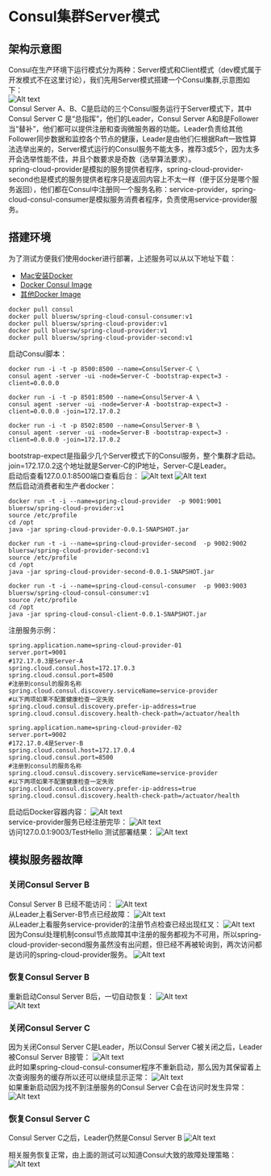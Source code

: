 # Consul集群Server模式

## 架构示意图

Consul在生产环境下运行模式分为两种：Server模式和Client模式（dev模式属于开发模式不在这里讨论），我们先用Server模式搭建一个Consul集群,示意图如下：  
![Alt text](http://static.bluersw.com/images/spring-cloud-consul-client-08.png)  
Consul Server A、B、C是启动的三个Consul服务运行于Server模式下，其中Consul Server C 是“总指挥”，他们的Leader，Consul Server A和B是Follower当“替补”，他们都可以提供注册和查询微服务器的功能。Leader负责给其他Follower同步数据和监控各个节点的健康，Leader是由他们仨根据Raft一致性算法选举出来的，Server模式运行的Consul服务不能太多，推荐3或5个，因为太多开会选举性能不佳，并且个数要求是奇数（选举算法要求）。  
spring-cloud-provider是模拟的服务提供者程序，spring-cloud-provider-second也是模式的服务提供者程序只是返回内容上不太一样（便于区分是哪个服务返回），他们都在Consul中注册同一个服务名称：service-provider，spring-cloud-consul-consumer是模拟服务消费者程序，负责使用service-provider服务。  

## 搭建环境

为了测试方便我们使用docker进行部署，上述服务可以从以下地址下载：

* [Mac安装Docker](https://docs.docker.com/docker-for-mac/)
* [Docker Consul Image](https://learn.hashicorp.com/consul/day-0/containers-guide)
* [其他Docker Image](https://hub.docker.com/u/bluersw)

```shell
docker pull consul
docker pull bluersw/spring-cloud-consul-consumer:v1
docker pull bluersw/spring-cloud-provider:v1
docker pull bluersw/spring-cloud-provider:v1
docker pull bluersw/spring-cloud-provider-second:v1
```

启动Consul脚本：

```shell
docker run -i -t -p 8500:8500 --name=ConsulServer-C \
consul agent -server -ui -node=Server-C -bootstrap-expect=3 -client=0.0.0.0

docker run -i -t -p 8501:8500 --name=ConsulServer-A \
consul agent -server -ui -node=Server-A -bootstrap-expect=3 -client=0.0.0.0 -join=172.17.0.2

docker run -i -t -p 8502:8500 --name=ConsulServer-B \
consul agent -server -ui -node=Server-B -bootstrap-expect=3 -client=0.0.0.0 -join=172.17.0.2
```

bootstrap-expect是指最少几个Server模式下的Consul服务，整个集群才启动。  
join=172.17.0.2这个地址就是Server-C的IP地址，Server-C是Leader。  
启动后查看127.0.0.1:8500端口查看后台：
![Alt text](http://static.bluersw.com/images/spring-cloud-consul-client-09.png)
![Alt text](http://static.bluersw.com/images/spring-cloud-consul-client-10.png)  
然后启动消费者和生产者docker：

```shell
docker run -t -i --name=spring-cloud-provider  -p 9001:9001 bluersw/spring-cloud-provider:v1
source /etc/profile
cd /opt
java -jar spring-cloud-provider-0.0.1-SNAPSHOT.jar

docker run -t -i --name=spring-cloud-provider-second  -p 9002:9002 bluersw/spring-cloud-provider-second:v1
source /etc/profile
cd /opt
java -jar spring-cloud-provider-second-0.0.1-SNAPSHOT.jar

docker run -t -i --name=spring-cloud-consul-consumer  -p 9003:9003 bluersw/spring-cloud-consul-consumer:v1
source /etc/profile
cd /opt
java -jar spring-cloud-consul-client-0.0.1-SNAPSHOT.jar
```

注册服务示例：

```text
spring.application.name=spring-cloud-provider-01
server.port=9001
#172.17.0.3是Server-A
spring.cloud.consul.host=172.17.0.3
spring.cloud.consul.port=8500
#注册到consul的服务名称
spring.cloud.consul.discovery.serviceName=service-provider
#以下两项如果不配置健康检查一定失败
spring.cloud.consul.discovery.prefer-ip-address=true
spring.cloud.consul.discovery.health-check-path=/actuator/health
```

```text
spring.application.name=spring-cloud-provider-02
server.port=9002
#172.17.0.4是Server-B
spring.cloud.consul.host=172.17.0.4
spring.cloud.consul.port=8500
#注册到consul的服务名称
spring.cloud.consul.discovery.serviceName=service-provider
#以下两项如果不配置健康检查一定失败
spring.cloud.consul.discovery.prefer-ip-address=true
spring.cloud.consul.discovery.health-check-path=/actuator/health

```

启动后Docker容器内容：
![Alt text](http://static.bluersw.com/images/spring-cloud-consul-client-11.png)  
service-provider服务已经注册完毕：
![Alt text](http://static.bluersw.com/images/spring-cloud-consul-client-17.png)  
访问127.0.0.1:9003/TestHello 测试部署结果：
![Alt text](http://static.bluersw.com/images/spring-cloud-consul-client-12.png)  

## 模拟服务器故障

### 关闭Consul Server B

Consul Server B 已经不能访问：
![Alt text](http://static.bluersw.com/images/spring-cloud-consul-client-13.png)  
从Leader上看Server-B节点已经故障：
![Alt text](http://static.bluersw.com/images/spring-cloud-consul-client-14.png)  
从Leader上看服务service-provider的注册节点检查已经出现红叉：
![Alt text](http://static.bluersw.com/images/spring-cloud-consul-client-15.png)  
因为Consul处理机制consul节点故障其中注册的服务都视为不可用，所以spring-cloud-provider-second服务虽然没有出问题，但已经不再被轮询到，两次访问都是访问的spring-cloud-provider服务。
![Alt text](http://static.bluersw.com/images/spring-cloud-consul-client-16.png)  

### 恢复Consul Server B

重新启动Consul Server B后，一切自动恢复：
![Alt text](http://static.bluersw.com/images/spring-cloud-consul-client-18.png)  
![Alt text](http://static.bluersw.com/images/spring-cloud-consul-client-19.png)  

### 关闭Consul Server C

因为关闭Consul Server C是Leader，所以Consul Server C被关闭之后，Leader被Consul Server B接管：
![Alt text](http://static.bluersw.com/images/spring-cloud-consul-client-20.png)  
此时如果spring-cloud-consul-consumer程序不重新启动，那么因为其保留着上次查询服务的缓存所以还可以继续显示正常：
![Alt text](http://static.bluersw.com/images/spring-cloud-consul-client-21.png)  
如果重新启动因为找不到注册服务的Consul Server C会在访问时发生异常：
![Alt text](http://static.bluersw.com/images/spring-cloud-consul-client-22.png)  

### 恢复Consul Server C

Consul Server C之后，Leader仍然是Consul Server B
![Alt text](http://static.bluersw.com/images/spring-cloud-consul-client-23.png)  

相关服务恢复正常，由上面的测试可以知道Consul大致的故障处理策略：
![Alt text](http://static.bluersw.com/images/spring-cloud-consul-client-24.png)  
